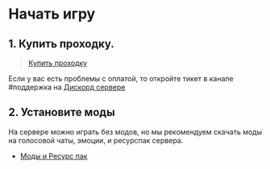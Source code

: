 # Начать игру
## 1. Купить проходку.
> [Купить проходку](https://atomine.xyz/buy)

Если у вас есть проблемы с оплатой, то откройте тикет в канале #поддержка на [Дискорд сервере](https://atomine.xyz/discord)

## 2. Установите моды
На сервере можно играть без модов, но мы рекомендуем скачать моды на голосовой чаты, эмоции, и ресурспак сервера.
+ [Моды и Ресурс пак](https://atomine.xyz/wiki/require/voicechat)
